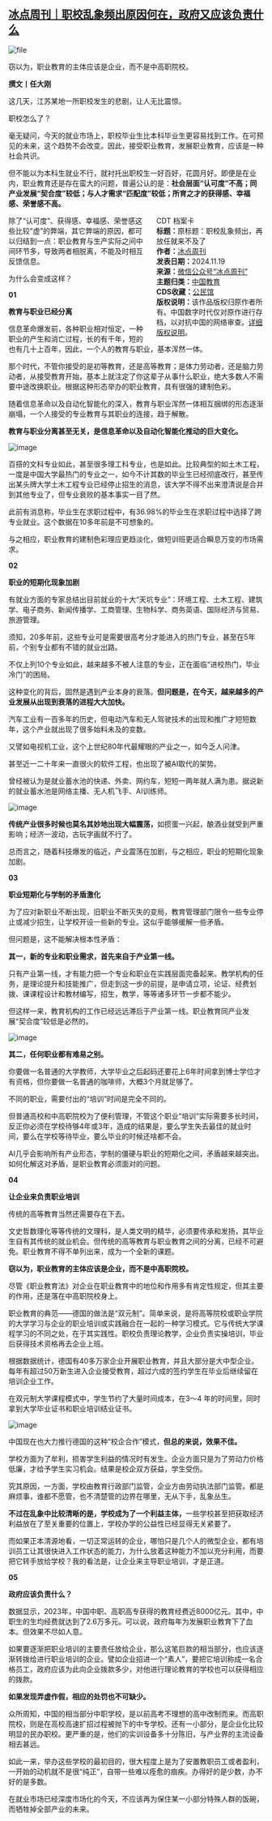 <!--1732012181000-->
[冰点周刊｜职校乱象频出原因何在，政府又应该负责什么](https://chinadigitaltimes.net/chinese/713239.html)
------

<p><img decoding="async" src="https://chinadigitaltimes.net/chinese/files/2024/11/image-1732015853592.png" alt="file"></p><p>窃以为，职业教育的主体应该是企业，而不是中高职院校。</p><p><strong>撰文丨任大刚</strong></p><p>这几天，江苏某地一所职校发生的悲剧，让人无比震惊。</p><p>职校怎么了？</p><p>毫无疑问，今天的就业市场上，职校毕业生比本科毕业生更容易找到工作。在可预见的未来，这个趋势不会改变。因此，接受职业教育，发展职业教育，应该是一种社会共识。</p><p>但不能以为本科生就业不行，就衬托出职校生一好百好，花圆月好。即便是在业内，职业教育还是存在蛮大的问题，普遍公认的是：<strong>社会层面“认可度”不高；同产业发展“契合度”较低；与人才需求“匹配度”较低；所育之才的获得感、幸福感、荣誉感不高。</strong></p><div style="width:42%;float:right;padding-left:20px;"><div class="su-spoiler su-spoiler-style-fancy su-spoiler-icon-chevron-circle" data-scroll-offset="0" data-anchor-in-url="no"><div class="su-spoiler-title" tabindex="0" role="button"><span class="su-spoiler-icon"></span>CDT 档案卡</div><div class="su-spoiler-content su-u-clearfix su-u-trim"><strong>标题：</strong>原标题：职校乱象频出，再放任就来不及了<br><strong>作者：</strong><a href="https://chinadigitaltimes.net/space/冰点周刊" target="_blank">冰点周刊</a><br><strong>发表日期：</strong>2024.11.19<br><strong>来源：</strong><a href="https://archive.ph/?url=https://mp.weixin.qq.com/s/hoMb_RBVRbMcazXvnHIHoQ" target="_blank">微信公众号“冰点周刊”</a><br><strong>主题归类：</strong><a href="https://chinadigitaltimes.net/space/中国教育" target="_blank">中国教育</a><br><strong>CDS收藏：</strong><a href="https://chinadigitaltimes.net/space/%E5%85%AC%E6%B0%91%E9%A6%86" target="_blank" rel="noopener">公民馆</a><br><strong>版权说明：</strong>该作品版权归原作者所有。中国数字时代仅对原作进行存档，以对抗中国的网络审查。<a href="https://chinadigitaltimes.net/chinese/copyright">详细版权说明</a>。</div></div></div><p>除了“认可度”、获得感、幸福感、荣誉感这些比较“虚”的弊端，其它弊端的原因，都可以归结到一点：职业教育与生产实际之间中间环节多，导致两者相脱离，不能及时相互反馈信息。</p><p>为什么会变成这样？</p><p><strong>01</strong></p><p><strong>教育与职业已经分离</strong></p><p>信息革命爆发前，各种职业相对恒定，一种职业的产生和消亡过程，长的有千年，短的也有几十上百年，因此，一个人的教育与职业，基本浑然一体。</p><p>那个时代，不管你接受的是初等教育，还是高等教育；是体力劳动者，还是脑力劳动者，从接受教育开始，基本上就注定了你这辈子从事什么职业，绝大多数人不需要中途改换职业。根据这种形态举办的职业教育，具有很强的建制色彩。</p><p>随着信息革命以及自动化智能化的深入，教育与职业浑然一体相互捆绑的形态逐渐崩塌，一个人接受的专业教育与其职业的连接，趋于解散。</p><p><strong>教育与职业分离甚至无关，是信息革命以及自动化智能化推动的巨大变化。</strong></p><p><img decoding="async" src="https://chinadigitaltimes.net/chinese/files/2024/11/post-713239-673c78a15fdca." alt="image"></p><p>百搭的文科专业如此，甚至很多理工科专业，也是如此。比较典型的如土木工程，一度是中国大学最热门的专业之一，如今不计其数的毕业生已经彻底改行，甚至传出某头牌大学土木工程专业已经停止招生的消息，该大学不得不出来澄清说是合并到其他专业了，但专业衰败的基本事实一目了然。</p><p>此前有消息称，毕业生在求职过程中，有36.98%的毕业生在求职过程中选择了跨专业就业。这个数据在10多年前是不可想象的。</p><p>与之相应，职业教育的建制色彩理应更趋淡化，做短训班更适合瞬息万变的市场需求。</p><p><strong>02</strong></p><p><strong>职业的短期化现象加剧</strong></p><p>有就业方面的专家总结出目前就业的十大“天坑专业”：环境工程、土木工程、建筑学、电子商务、新闻传播学、工商管理、生物科学、商务英语、国际经济与贸易、旅游管理。</p><p>须知，20多年前，这些专业可是需要很高考分才能进入的热门专业，甚至在5年前，个别专业都有不错的就业出路。</p><p>不仅上列10个专业如此，越来越多不被人注意的专业，正在面临“进校热门，毕业冷门”的困局。</p><p>这种变化的背后，固然是遇到产业本身的衰落。<strong>但问题是，在今天，越来越多的产业发展从出现到衰落的进程大大加快。</strong></p><p>汽车工业有一百多年的历史，但电动汽车和无人驾驶技术的出现和推广才短短数年，这个产业就出现了很多始料未及的变数。</p><p>又譬如电视机工业，这个上世纪80年代最耀眼的产业之一，如今乏人问津。</p><p>甚至近一二十年来一直很火的软件工程，也出现了被AI取代的架势。</p><p>曾经被认为是就业蓄水池的快递、外卖、网约车，短短一两年就人满为患。据说新的就业蓄水池是网络主播、无人机飞手、AI训练师。</p><p><img decoding="async" src="https://chinadigitaltimes.net/chinese/files/2024/11/post-713239-673c78a168b0c." alt="image"></p><p><strong>传统产业很多时候也莫名其妙地出现大幅震荡，</strong>如掼蛋一兴起，酿酒业就受到严重影响；经济一波动，古玩字画就不行了。</p><p>总而言之，随着科技爆发的临近，产业震荡在加剧，与之相应，职业的短期化现象加剧。</p><p><strong>03</strong></p><p><strong>职业短期化与学制的矛盾激化</strong></p><p>为了应对新职业不断出现，旧职业不断灭失的变局，教育管理部门限令一些专业停止或减少招生，让学校开设一些新的专业。这似乎能够缓解一些矛盾。</p><p>但问题是，这不能解决根本性矛盾：</p><p><strong>其一，新的专业和职业需求，首先来自于产业第一线。</strong></p><p>只有产业第一线，才有能力把一个专业和职业在实践层面完备起来。教学机构的任务，是理论提升和技能推广，但走到这一步的前提，是申请立项，论证、经费划拨、课课程设计和教材编写，招生，教学，等等诸多环节一步都不能少。</p><p>但这样一来，教育机构的工作已经远远滞后于产业第一线。职业教育同产业发展“契合度”较低是必然的。</p><p><img decoding="async" src="https://chinadigitaltimes.net/chinese/files/2024/11/post-713239-673c78a1713c0." alt="image"></p><p><strong>其二，任何职业都有难易之别。</strong></p><p>你要做一名普通的大学教师，大学毕业之后起码还要花上6年时间拿到博士学位才有资格，但你要做一名普通的咖啡师，大概3个月就足够了。</p><p>不同的职业，需要付出的“培训”时间是完全不同的。</p><p>但普通高校和中高职院校为了便利管理，不管这个职业“培训”实际需要多长时间，反正你必须在学校待够4年或3年，造成的结果是，要么学生失去最佳的就业时间，要么在学校等待毕业，要么毕业的时候还啥都不会。</p><p>AI几乎会影响所有产业形态，学制的僵硬与职业的短期化之间，矛盾越来越突出。如何化解这对矛盾，是职业教育必须面对的问题。</p><p><strong>04</strong></p><p><strong>让企业来负责职业培训</strong></p><p>传统的高等教育当然还需要存在下去。</p><p>文史哲数理化等等传统的文理科，是人类文明的精华，必须要传承和发扬，其毕业生自有其传统的就业机会。但传统的高等教育与职业教育之间的分离，已经不可避免。职业教育不得不单列出来，成为一个全新的课题。</p><p><strong>窃以为，职业教育的主体应该是企业，而不是中高职院校。</strong></p><p>尽管《职业教育法》对企业在职业教育中的地位和作用多有肯定性规定，但其主要的作用，还是落在中高职院校身上。</p><p>职业教育的典范——德国的做法是“双元制”。简单来说，是将高等院校或职业学院的大学学习与企业的职业培训或实践融合在一起的一种学习模式。它与传统大学课程学习的不同之处，在于其实践性。职校负责理论教学，企业负责实操培训，毕业后获得技术资格再去企业上班。</p><p>根据数据统计，德国有40多万家企业开展职业教育，并且大部分是大中型企业。每年有超过50万新生进入企业接受教育，超过六成的签约学生在毕业后继续留在培训企业工作。</p><p>在双元制大学课程模式中，学生节约了大量时间成本，在3～4 年的时间里，同时拿到大学毕业证书和职业培训结业证书。</p><p><img decoding="async" src="https://chinadigitaltimes.net/chinese/files/2024/11/post-713239-673c78a17a291." alt="image"></p><p>中国现在也大力推行德国的这种“校企合作”模式，<strong>但总的来说，效果不佳。</strong></p><p>学校方面为了牟利，损害学生利益的情况时有发生。企业方面只是为了劳动力价格低廉，才给予学生实习机会。结果是校企双方获益，学生受伤。</p><p>究其原因，一方面，学校由教育行政部门监管，企业方由劳动执法部门监管。都是麻烦事，谁都不愿管，也不清楚管的边界在哪里，无从下手，乱象丛生。</p><p><strong>不过在乱象中比较清晰的是，学校成为了一个利益主体，</strong>一些学校甚至把获取经济利益放在了至关重要的位置上，学校办学的公益性已经显得无关紧要了。</p><p>而如果正本清源地看，一切正常运转的企业，哪怕只是几个人的微型企业，都有培训员工让其很快进入工作状态的能力，为什么放着这种能力不加以充分利用，而要把它转手放给学校？我的看法是，让企业来主导职业培训，才是正道。</p><p><strong>05</strong></p><p><strong>政府应该负责什么？</strong></p><p>数据显示，2023年，中国中职、高职高专获得的教育经费近8000亿元。其中，中职生的生均经费就达到了2.6万多元。可以说，政府每年为发展职业教育下了血本。但效果不尽如人意。</p><p>如果要逐渐把职业培训的主要责任放给企业，那么这笔巨款的相当部分，也应该逐渐转拨给进行职业培训的企业。譬如企业招进一个“素人”，要把它培训称成一名合格员工，政府应该为此向企业拨款多少，对他进行理论教育的学校也可以获得相应的拨款。</p><p><strong>如果发现弄虚作假，相应的处罚也不可缺少。</strong></p><p>众所周知，中国的相当部分中职学校，是以前高考不理想的高中改制而来。而高职院校，则是在高校高速扩招过程被抛下的中专学校。还有一小部分，是企业化比较明显的民办职校。更严重的是，他们的实训设备多十分陈旧，与产业界的主流设备相去甚远。</p><p>如此一来，举办这些学校的最初目的，很大程度上是为了安置教职员工或者盈利，一开始的动机就不是很“纯正”，自带一些难以痊愈的痼疾。办得好的是少数，办不好的是多数。</p><p>在就业市场已经深度市场化的今天，不应该再为保住某一小部分特殊人群的饭碗，而牺牲掉全部产业的未来。</p><div class="addtoany_share_save_container addtoany_content addtoany_content_bottom"><div class="a2a_kit a2a_kit_size_32 addtoany_list" data-a2a-url="https://chinadigitaltimes.net/chinese/713239.html" data-a2a-title="冰点周刊｜职校乱象频出原因何在，政府又应该负责什么"><a class="a2a_button_facebook" href="https://www.addtoany.com/add_to/facebook?linkurl=https%3A%2F%2Fchinadigitaltimes.net%2Fchinese%2F713239.html&amp;linkname=%E5%86%B0%E7%82%B9%E5%91%A8%E5%88%8A%EF%BD%9C%E8%81%8C%E6%A0%A1%E4%B9%B1%E8%B1%A1%E9%A2%91%E5%87%BA%E5%8E%9F%E5%9B%A0%E4%BD%95%E5%9C%A8%EF%BC%8C%E6%94%BF%E5%BA%9C%E5%8F%88%E5%BA%94%E8%AF%A5%E8%B4%9F%E8%B4%A3%E4%BB%80%E4%B9%88" title="Facebook" rel="nofollow noopener" target="_blank"></a><a class="a2a_button_twitter" href="https://www.addtoany.com/add_to/twitter?linkurl=https%3A%2F%2Fchinadigitaltimes.net%2Fchinese%2F713239.html&amp;linkname=%E5%86%B0%E7%82%B9%E5%91%A8%E5%88%8A%EF%BD%9C%E8%81%8C%E6%A0%A1%E4%B9%B1%E8%B1%A1%E9%A2%91%E5%87%BA%E5%8E%9F%E5%9B%A0%E4%BD%95%E5%9C%A8%EF%BC%8C%E6%94%BF%E5%BA%9C%E5%8F%88%E5%BA%94%E8%AF%A5%E8%B4%9F%E8%B4%A3%E4%BB%80%E4%B9%88" title="Twitter" rel="nofollow noopener" target="_blank"></a><a class="a2a_button_telegram" href="https://www.addtoany.com/add_to/telegram?linkurl=https%3A%2F%2Fchinadigitaltimes.net%2Fchinese%2F713239.html&amp;linkname=%E5%86%B0%E7%82%B9%E5%91%A8%E5%88%8A%EF%BD%9C%E8%81%8C%E6%A0%A1%E4%B9%B1%E8%B1%A1%E9%A2%91%E5%87%BA%E5%8E%9F%E5%9B%A0%E4%BD%95%E5%9C%A8%EF%BC%8C%E6%94%BF%E5%BA%9C%E5%8F%88%E5%BA%94%E8%AF%A5%E8%B4%9F%E8%B4%A3%E4%BB%80%E4%B9%88" title="Telegram" rel="nofollow noopener" target="_blank"></a><a class="a2a_button_reddit" href="https://www.addtoany.com/add_to/reddit?linkurl=https%3A%2F%2Fchinadigitaltimes.net%2Fchinese%2F713239.html&amp;linkname=%E5%86%B0%E7%82%B9%E5%91%A8%E5%88%8A%EF%BD%9C%E8%81%8C%E6%A0%A1%E4%B9%B1%E8%B1%A1%E9%A2%91%E5%87%BA%E5%8E%9F%E5%9B%A0%E4%BD%95%E5%9C%A8%EF%BC%8C%E6%94%BF%E5%BA%9C%E5%8F%88%E5%BA%94%E8%AF%A5%E8%B4%9F%E8%B4%A3%E4%BB%80%E4%B9%88" title="Reddit" rel="nofollow noopener" target="_blank"></a><a class="a2a_button_whatsapp" href="https://www.addtoany.com/add_to/whatsapp?linkurl=https%3A%2F%2Fchinadigitaltimes.net%2Fchinese%2F713239.html&amp;linkname=%E5%86%B0%E7%82%B9%E5%91%A8%E5%88%8A%EF%BD%9C%E8%81%8C%E6%A0%A1%E4%B9%B1%E8%B1%A1%E9%A2%91%E5%87%BA%E5%8E%9F%E5%9B%A0%E4%BD%95%E5%9C%A8%EF%BC%8C%E6%94%BF%E5%BA%9C%E5%8F%88%E5%BA%94%E8%AF%A5%E8%B4%9F%E8%B4%A3%E4%BB%80%E4%B9%88" title="WhatsApp" rel="nofollow noopener" target="_blank"></a><a class="a2a_button_email" href="https://www.addtoany.com/add_to/email?linkurl=https%3A%2F%2Fchinadigitaltimes.net%2Fchinese%2F713239.html&amp;linkname=%E5%86%B0%E7%82%B9%E5%91%A8%E5%88%8A%EF%BD%9C%E8%81%8C%E6%A0%A1%E4%B9%B1%E8%B1%A1%E9%A2%91%E5%87%BA%E5%8E%9F%E5%9B%A0%E4%BD%95%E5%9C%A8%EF%BC%8C%E6%94%BF%E5%BA%9C%E5%8F%88%E5%BA%94%E8%AF%A5%E8%B4%9F%E8%B4%A3%E4%BB%80%E4%B9%88" title="Email" rel="nofollow noopener" target="_blank"></a><a class="a2a_button_copy_link" href="https://www.addtoany.com/add_to/copy_link?linkurl=https%3A%2F%2Fchinadigitaltimes.net%2Fchinese%2F713239.html&amp;linkname=%E5%86%B0%E7%82%B9%E5%91%A8%E5%88%8A%EF%BD%9C%E8%81%8C%E6%A0%A1%E4%B9%B1%E8%B1%A1%E9%A2%91%E5%87%BA%E5%8E%9F%E5%9B%A0%E4%BD%95%E5%9C%A8%EF%BC%8C%E6%94%BF%E5%BA%9C%E5%8F%88%E5%BA%94%E8%AF%A5%E8%B4%9F%E8%B4%A3%E4%BB%80%E4%B9%88" title="Copy Link" rel="nofollow noopener" target="_blank"></a><a class="a2a_dd addtoany_share_save addtoany_share" href="https://www.addtoany.com/share"></a></div></div>
